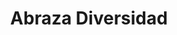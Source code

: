 ---
layout: proyectos
title: Abraza Diversidad
nameurl: abrazadiversidad
description: Desde OAJNU, entendemos que la educación es el medio más importante a través del cual promover cambios profundos, creemos que es el medio más idóneo para hacer de esta una sociedad más justa. A lo largo de estos diecisiete años de trabajo, y a través de un fuerte vínculo con instituciones del ámbito educativo formal, hemos podido vislumbrar cómo mediante el trabajo conjunto, las herramientas y los contenidos aportados por OAJNU, se ha obtenido como resultado un fuerte impacto de nuestros proyectos en destinatarios con distintas realidades en forma altamente positiva. En nuestra Organización, compartiendo los valores expresados en la Carta de Naciones Unidas, consideramos al respeto por los Derechos Humanos un principio ineludible sobre el cual debemos trabajar en un marco de tolerancia, igualdad y diálogo. En este aspecto y resaltando el artículo primero de la D.U.D.H. que establece “Todos los seres humanos nacen libres e iguales en dignidad y derechos” creemos fundamental realizar nuestro aporte en pos de la integración de las minorías étnicas como actores fundamentales de nuestra comunidad. Esta Integración hace referencia a una adaptación mutua entre dos o más segmentos socioculturales diferentes, pero iguales en derechos y obligaciones, y no a un ajuste unilateral de las minorías o de los inmigrantes. Son necesarios cambios en la sociedad mayoritaria receptora y cambios en los grupos minoritarios. Muchas veces los sectores de bajos recursos son quienes ven su identidad vulnerada al no contar con un espacio que priorice y fomente sus aptitudes personales. Nosotros creemos que lo más importante es que exista la posibilidad de que las personas se integren, y no es que todas las personas se integren en todos los ámbitos. En este sentido, ciudadanía supone la posibilidad o el acceso a los derechos que rigen la convivencia y la distribución de la riqueza en determinado territorio. Es prioridad para nosotros lograr la sensibilización intercultural, a través de un proceso de influencia comunicativa a distintos niveles (individual, grupal y social), cuyo objetivo principal es promover o ajustar actitudes o percepciones, que faciliten una reflexión generadora de cambios comportamentales, los cuales se conviertan en actitudes favorables a la diversidad cultural y, por ende, a las personas y colectivos que la conforman. La historia es importante para los pueblos, en tanto permite construir procesos identitarios que favorecen a la pregunta de ¿quiénes somos? Pensar nuestra historia nos permite construir y fortalecer nuestras identidades, a la vez que posibilita reconocer otras identidades, otros sujetos portadores de cultura. En ese sentido nuestro proyecto promueve el reconocimiento y el encuentro con esas otredades negadas que están presentes y son parte de nuestra sociedad. Pensamos que una aproximación a los saberes y prácticas desarrollados por las diversas comunidades que conforman nuestra sociedad, demanda reconocer y recuperar sus cosmovisiones y específicamente su concepción de la naturaleza, ya que la misma no es solo un recurso económico, sino también un patrimonio cultural. Por lo tanto, el entendimiento o comprensión de los saberes de estos grupos sociales y sus prácticas, implican una comunión intrínseca con los saberes ambientales. Este saber cotidiano, que se centra en el saber enseñarse posibilitado por esa pedagogía comunitaria, no consiste en una mera incorporación de conocimientos y técnicas aislada de aquellos que circulan en el mundo de vida en el que se inserta la comunidad, por el contrario involucra a la persona y su medio, a la naturaleza, a la vida vegetal y animal y en esa convivencia se practica el respeto, que enseña diversas estrategias de apropiación del territorio que según la manera propia de comprender e interpretar se adecuan en saber ser y hacer con sentido común. Para alcanzar un futuro sustentable que enfrente la crisis ambiental (la cual encierra la crisis de un modelo económico), la educación tiene que hacer un cambio, a través de la incorporación de una visión holística del mundo, basada en la complejidad y diversidad. La ética de la sustentabilidad requiere repensar la globalidad desde un conocimiento y saber local, basado en la interculturalidad, lo cual implica la presencia de una interacción entre diversas culturas con la posibilidad de generar expresiones culturales compartidas, por medio del diálogo y el intercambio mutuo. Implica una correspondencia y una mutua interacción entre diferentes identidades culturales, es decir, un intercambio son sentido. Teniendo presente a la familia como grupo fundamental de la sociedad y concientes de que los niños son el futuro, es nuestro deber hoy, reconocer que para el desarrollo de su personalidad debemos en forma activa fomentar su identidad valorando cada uno de los aspectos de su persona que les permita transitar una infancia armoniosa. Es por esto que desde OAJNU vemos la necesidad de concientizarnos y de concientizar a la sociedad sobre la diversidad de culturas que existen y de la posibilidad de convivir en un marco de respeto y de integración. El fin último del proyecto “Abraza Diversidad” es contribuir en la construcción de una sociedad intercultural donde todos nos respetemos y valoremos, más allá de nuestra pertenencia étnica o social. Un elemento clave para este fin es fomentar la integración de las minorías étnicas en nuestra sociedad. Es decir, este proyecto propone construir entre todos una mirada que promueva una sociedad respetuosa de la diversidad cultural, por medio de la integración, la participación, el pluralismo, donde estemos contenidos todos.
photospastevents: 
sedes:
objectives: 
target: 
linkinscription: 
# faq:
#   - pregunta: "¿Pregunta?"
#     respuesta: "Respuesta"
#   - pregunta: "¿Pregunta?"
#     respuesta: "Respuesta"
---